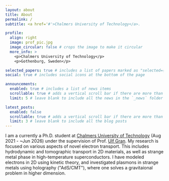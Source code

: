 ```yaml
---
layout: about
title: About
permalink: /
subtitle: <a href='#'>Chalmers University of Technology</a>.

profile:
  align: right
  image: prof_pic.jpg
  image_circular: false # crops the image to make it circular
  more_info: >
    <p>Chalmers University of Technology</p>
    <p>Gothenburg, Sweden</p>

selected_papers: true # includes a list of papers marked as "selected={true}"
social: true # includes social icons at the bottom of the page

announcements:
  enabled: true # includes a list of news items
  scrollable: true # adds a vertical scroll bar if there are more than 3 news items
  limit: 5 # leave blank to include all the news in the `_news` folder

latest_posts:
  enabled: false
  scrollable: true # adds a vertical scroll bar if there are more than 3 new posts items
  limit: 3 # leave blank to include all the blog posts
---
```


I am a currently a Ph.D. student at [Chalmers University of Technology](http://chalmers.se/en/) (Aug 2021 - ~Jun 2026) under the supervision of Prof. [Ulf Gran](https://www.chalmers.se/personer/ulfgran/). My research is focused on various aspects of novel electron transport. This includes hydrodynamic and tomographic transport in 2D materials, as well as strange metal phase in high-temperature superconductors. I have modeled electrons in 2D using kinetic theory, and investigated plasmons in strange metals using holography ("AdS/CMT"), where one solves a gravitaional problem in higher dimension.
